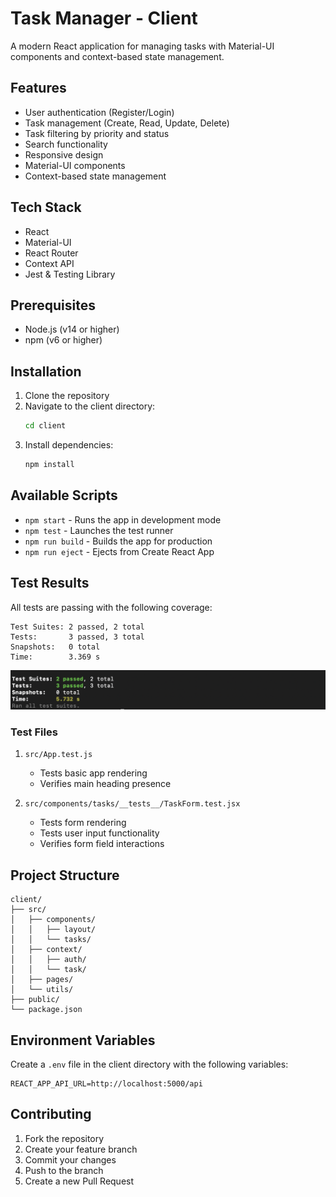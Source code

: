 # Task Manager - Client

A modern React application for managing tasks with Material-UI components and context-based state management.

## Features

- User authentication (Register/Login)
- Task management (Create, Read, Update, Delete)
- Task filtering by priority and status
- Search functionality
- Responsive design
- Material-UI components
- Context-based state management

## Tech Stack

- React
- Material-UI
- React Router
- Context API
- Jest & Testing Library

## Prerequisites

- Node.js (v14 or higher)
- npm (v6 or higher)

## Installation

1. Clone the repository
2. Navigate to the client directory:
   ```bash
   cd client
   ```
3. Install dependencies:
   ```bash
   npm install
   ```

## Available Scripts

- `npm start` - Runs the app in development mode
- `npm test` - Launches the test runner
- `npm run build` - Builds the app for production
- `npm run eject` - Ejects from Create React App

## Test Results

All tests are passing with the following coverage:

```
Test Suites: 2 passed, 2 total
Tests:       3 passed, 3 total
Snapshots:   0 total
Time:        3.369 s
```
![Test img](client-test.png)

### Test Files

1. `src/App.test.js`
   - Tests basic app rendering
   - Verifies main heading presence

2. `src/components/tasks/__tests__/TaskForm.test.jsx`
   - Tests form rendering
   - Tests user input functionality
   - Verifies form field interactions

## Project Structure

```
client/
├── src/
│   ├── components/
│   │   ├── layout/
│   │   └── tasks/
│   ├── context/
│   │   ├── auth/
│   │   └── task/
│   ├── pages/
│   └── utils/
├── public/
└── package.json
```

## Environment Variables

Create a `.env` file in the client directory with the following variables:

```
REACT_APP_API_URL=http://localhost:5000/api
```

## Contributing

1. Fork the repository
2. Create your feature branch
3. Commit your changes
4. Push to the branch
5. Create a new Pull Request
